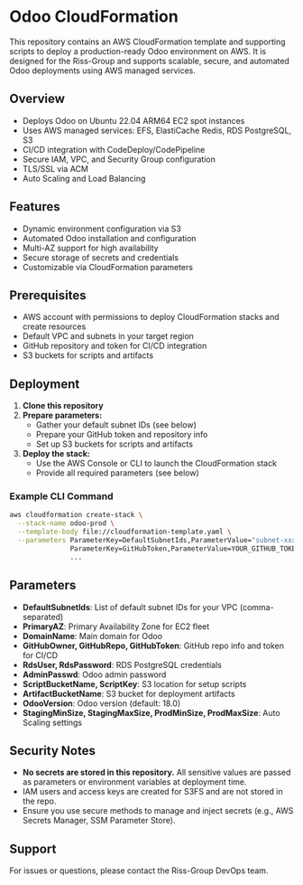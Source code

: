 # Odoo CloudFormation

This repository contains an AWS CloudFormation template and supporting scripts to deploy a production-ready Odoo environment on AWS. It is designed for the Riss-Group and supports scalable, secure, and automated Odoo deployments using AWS managed services.

## Overview
- Deploys Odoo on Ubuntu 22.04 ARM64 EC2 spot instances
- Uses AWS managed services: EFS, ElastiCache Redis, RDS PostgreSQL, S3
- CI/CD integration with CodeDeploy/CodePipeline
- Secure IAM, VPC, and Security Group configuration
- TLS/SSL via ACM
- Auto Scaling and Load Balancing

## Features
- Dynamic environment configuration via S3
- Automated Odoo installation and configuration
- Multi-AZ support for high availability
- Secure storage of secrets and credentials
- Customizable via CloudFormation parameters

## Prerequisites
- AWS account with permissions to deploy CloudFormation stacks and create resources
- Default VPC and subnets in your target region
- GitHub repository and token for CI/CD integration
- S3 buckets for scripts and artifacts

## Deployment
1. **Clone this repository**
2. **Prepare parameters:**
   - Gather your default subnet IDs (see below)
   - Prepare your GitHub token and repository info
   - Set up S3 buckets for scripts and artifacts
3. **Deploy the stack:**
   - Use the AWS Console or CLI to launch the CloudFormation stack
   - Provide all required parameters (see below)

### Example CLI Command
```sh
aws cloudformation create-stack \
  --stack-name odoo-prod \
  --template-body file://cloudformation-template.yaml \
  --parameters ParameterKey=DefaultSubnetIds,ParameterValue="subnet-xxxx,subnet-yyyy,subnet-zzzz" \
               ParameterKey=GitHubToken,ParameterValue=YOUR_GITHUB_TOKEN \
               ...
```

## Parameters
- **DefaultSubnetIds**: List of default subnet IDs for your VPC (comma-separated)
- **PrimaryAZ**: Primary Availability Zone for EC2 fleet
- **DomainName**: Main domain for Odoo
- **GitHubOwner, GitHubRepo, GitHubToken**: GitHub repo info and token for CI/CD
- **RdsUser, RdsPassword**: RDS PostgreSQL credentials
- **AdminPasswd**: Odoo admin password
- **ScriptBucketName, ScriptKey**: S3 location for setup scripts
- **ArtifactBucketName**: S3 bucket for deployment artifacts
- **OdooVersion**: Odoo version (default: 18.0)
- **StagingMinSize, StagingMaxSize, ProdMinSize, ProdMaxSize**: Auto Scaling settings

## Security Notes
- **No secrets are stored in this repository.** All sensitive values are passed as parameters or environment variables at deployment time.
- IAM users and access keys are created for S3FS and are not stored in the repo.
- Ensure you use secure methods to manage and inject secrets (e.g., AWS Secrets Manager, SSM Parameter Store).

## Support
For issues or questions, please contact the Riss-Group DevOps team. 